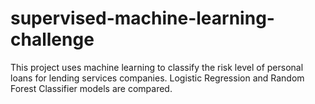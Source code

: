 # supervised-machine-learning-challenge
This project uses machine learning to classify the risk level of personal loans for lending services companies. Logistic Regression and Random Forest Classifier models are compared.

